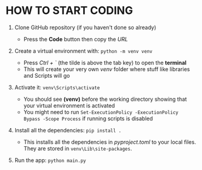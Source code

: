 # HOW TO START CODING

1. Clone GitHub repository (if you haven't done so already)
    - Press the **Code** button then copy the _URL_
2. Create a virtual environment with: `python -m venv venv`
    - Press _Ctrl + \`_ (the tilde is above the tab key) to open the **terminal**
    - This will create your very own _venv_ folder where stuff like libraries and Scripts will go
3. Activate it: `venv\Scripts\activate`
    - You should see **(venv)** before the working directory showing that your virtual environment is activated
    - You might need to run `Set-ExecutionPolicy -ExecutionPolicy Bypass -Scope Process` if running scripts is disabled

4. Install all the dependencies: `pip install .`
    - This installs all the dependencies in _pyproject.toml_ to your local files. They are stored in `venv\Lib\site-packages`.
5. Run the app: `python main.py` 